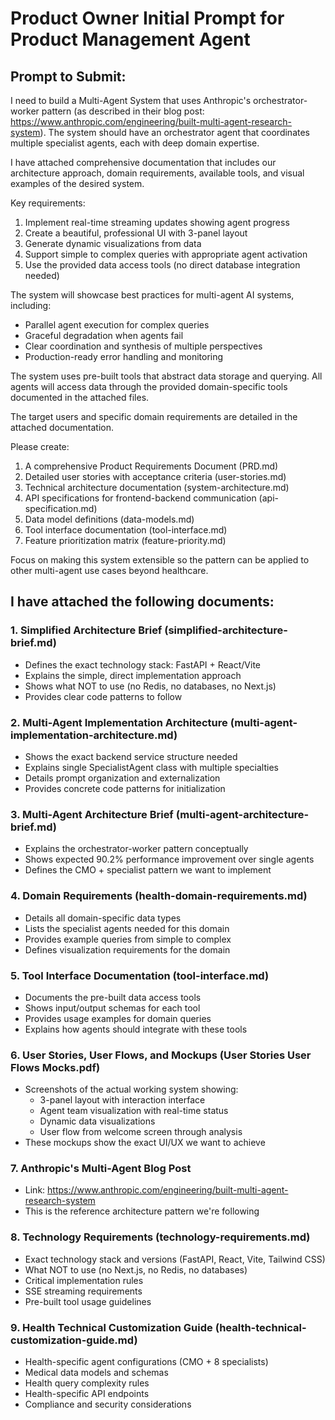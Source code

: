 # Product Owner Initial Prompt for Product Management Agent

## Prompt to Submit:

I need to build a Multi-Agent System that uses Anthropic's orchestrator-worker pattern (as described in their blog post: https://www.anthropic.com/engineering/built-multi-agent-research-system). The system should have an orchestrator agent that coordinates multiple specialist agents, each with deep domain expertise.

I have attached comprehensive documentation that includes our architecture approach, domain requirements, available tools, and visual examples of the desired system.

Key requirements:
1. Implement real-time streaming updates showing agent progress
2. Create a beautiful, professional UI with 3-panel layout
3. Generate dynamic visualizations from data
4. Support simple to complex queries with appropriate agent activation
5. Use the provided data access tools (no direct database integration needed)

The system will showcase best practices for multi-agent AI systems, including:
- Parallel agent execution for complex queries
- Graceful degradation when agents fail
- Clear coordination and synthesis of multiple perspectives
- Production-ready error handling and monitoring

The system uses pre-built tools that abstract data storage and querying. All agents will access data through the provided domain-specific tools documented in the attached files.

The target users and specific domain requirements are detailed in the attached documentation.

Please create:
1. A comprehensive Product Requirements Document (PRD.md)
2. Detailed user stories with acceptance criteria (user-stories.md)
3. Technical architecture documentation (system-architecture.md)
4. API specifications for frontend-backend communication (api-specification.md)
5. Data model definitions (data-models.md)
6. Tool interface documentation (tool-interface.md)
7. Feature prioritization matrix (feature-priority.md)

Focus on making this system extensible so the pattern can be applied to other multi-agent use cases beyond healthcare.

## I have attached the following documents:

### 1. **Simplified Architecture Brief** (simplified-architecture-brief.md)
- Defines the exact technology stack: FastAPI + React/Vite
- Explains the simple, direct implementation approach
- Shows what NOT to use (no Redis, no databases, no Next.js)
- Provides clear code patterns to follow

### 2. **Multi-Agent Implementation Architecture** (multi-agent-implementation-architecture.md)
- Shows the exact backend service structure needed
- Explains single SpecialistAgent class with multiple specialties
- Details prompt organization and externalization
- Provides concrete code patterns for initialization

### 3. **Multi-Agent Architecture Brief** (multi-agent-architecture-brief.md)
- Explains the orchestrator-worker pattern conceptually
- Shows expected 90.2% performance improvement over single agents
- Defines the CMO + specialist pattern we want to implement

### 4. **Domain Requirements** (health-domain-requirements.md)
- Details all domain-specific data types 
- Lists the specialist agents needed for this domain
- Provides example queries from simple to complex
- Defines visualization requirements for the domain

### 5. **Tool Interface Documentation** (tool-interface.md)
- Documents the pre-built data access tools
- Shows input/output schemas for each tool
- Provides usage examples for domain queries
- Explains how agents should integrate with these tools

### 6. **User Stories, User Flows, and Mockups** (User Stories User Flows Mocks.pdf)
- Screenshots of the actual working system showing:
  - 3-panel layout with interaction interface
  - Agent team visualization with real-time status
  - Dynamic data visualizations
  - User flow from welcome screen through analysis
- These mockups show the exact UI/UX we want to achieve

### 7. **Anthropic's Multi-Agent Blog Post** 
- Link: https://www.anthropic.com/engineering/built-multi-agent-research-system
- This is the reference architecture pattern we're following

### 8. **Technology Requirements** (technology-requirements.md)
- Exact technology stack and versions (FastAPI, React, Vite, Tailwind CSS)
- What NOT to use (no Next.js, no Redis, no databases)
- Critical implementation rules
- SSE streaming requirements
- Pre-built tool usage guidelines

### 9. **Health Technical Customization Guide** (health-technical-customization-guide.md)
- Health-specific agent configurations (CMO + 8 specialists)
- Medical data models and schemas
- Health query complexity rules
- Health-specific API endpoints
- Compliance and security considerations
